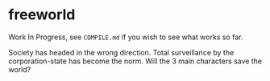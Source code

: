 freeworld
========
Work In Progress, see `COMPILE.md` if you wish to see what works so far.

Society has headed in the wrong direction. Total surveillance by the corporation-state has become the norm. Will the 3 main characters save the world?

